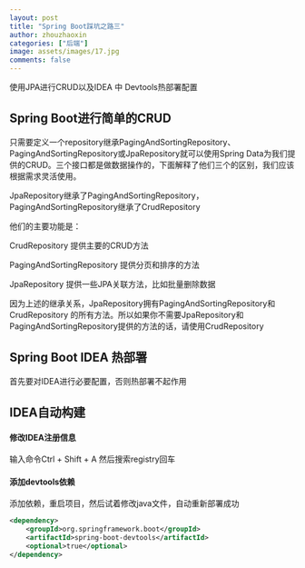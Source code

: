 ```yaml
---
layout: post
title: "Spring Boot踩坑之路三"
author: zhouzhaoxin
categories: ["后端"]
image: assets/images/17.jpg
comments: false
---
```

使用JPA进行CRUD以及IDEA 中 Devtools热部署配置

## Spring Boot进行简单的CRUD
只需要定义一个repository继承PagingAndSortingRepository、PagingAndSortingRepository或JpaRepository就可以使用Spring Data为我们提供的CRUD。三个接口都是做数据操作的，下面解释了他们三个的区别，我们应该根据需求灵活使用。

JpaRepository继承了PagingAndSortingRepository，PagingAndSortingRepository继承了CrudRepository

他们的主要功能是：

CrudRepository 提供主要的CRUD方法

PagingAndSortingRepository 提供分页和排序的方法

JpaRepository 提供一些JPA关联方法，比如批量删除数据

因为上述的继承关系，JpaRepository拥有PagingAndSortingRepository和CrudRepository 的所有方法。所以如果你不需要JpaRepository和PagingAndSortingRepository提供的方法的话，请使用CrudRepository

## Spring Boot IDEA 热部署
首先要对IDEA进行必要配置，否则热部署不起作用

## IDEA自动构建
#### 修改IDEA注册信息
输入命令Ctrl + Shift + A 然后搜索registry回车

#### 添加devtools依赖
添加依赖，重启项目，然后试着修改java文件，自动重新部署成功
```xml
<dependency>
	<groupId>org.springframework.boot</groupId>
	<artifactId>spring-boot-devtools</artifactId>
	<optional>true</optional>
</dependency>
```